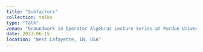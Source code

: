 ```yaml
---
title: "Subfactors"
collection: talks
type: "Talk"
venue: "Groundwork in Operator Algebras Lecture Series at Purdue University"
date: 2023-06-15
location: "West Lafayette, IN, USA"
---
```


